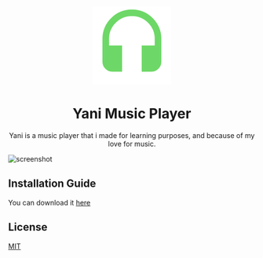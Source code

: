 <p align=center><img src="resources/images/yani-logo.png"></p>

# <h1 align=center>Yani Music Player</h1>

<p align=center>Yani is a music player that i made for learning purposes, and because of my love for music.</p>


![screenshot](https://user-images.githubusercontent.com/104094613/211110686-773f7a5a-0e16-4ac3-92b8-e13450fd67aa.png)




## Installation Guide

You can download it [here](https://github.com/theresnoexit/Yani/releases/download/1.0/Yani.exe)

    
## License

[MIT](https://choosealicense.com/licenses/mit/)

